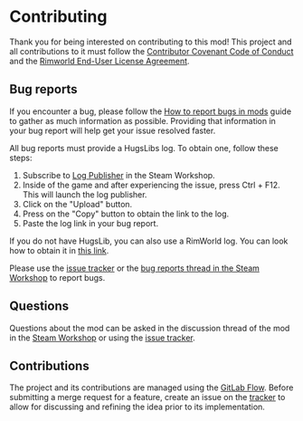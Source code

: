 Contributing
===

Thank you for being interested on contributing to this mod! This project and all contributions to it must follow the [Contributor Covenant Code of Conduct](CODE_OF_CONDUCT.md) and the [Rimworld End-User License Agreement](https://store.steampowered.com/eula/294100_eula_1).

Bug reports
---

If you encounter a bug, please follow the [How to report bugs in mods](https://steamcommunity.com/sharedfiles/filedetails/?id=725234314) guide to gather as much information as possible. Providing that information in your bug report will help get your issue resolved faster.

All bug reports must provide a HugsLibs log. To obtain one, follow these steps:

1) Subscribe to [Log Publisher](https://steamcommunity.com/workshop/filedetails/?id=2873415404) in the Steam Workshop.
2) Inside of the game and after experiencing the issue, press Ctrl + F12. This will launch the log publisher.
3) Click on the "Upload" button.
4) Press on the "Copy" button to obtain the link to the log.
5) Paste the log link in your bug report.

If you do not have HugsLib, you can also use a RimWorld log. You can look how to obtain it in [this link](https://steamcommunity.com/sharedfiles/filedetails/?id=725234314).

Please use the [issue tracker](https://github.com/joseasoler/pathfinding-framework/issues) or the [bug reports thread in the Steam Workshop](https://steamcommunity.com/workshop/filedetails/discussion/ToDo/ToDo/) to report bugs.

Questions
---

Questions about the mod can be asked in the discussion thread of the mod in the [Steam Workshop](https://steamcommunity.com/sharedfiles/filedetails/?id=ToDo) or using the [issue tracker](https://github.com/joseasoler/pathfinding-framework/issues).


Contributions
---

The project and its contributions are managed using the [GitLab Flow](https://docs.gitlab.com/ee/topics/gitlab_flow.html). Before submitting a merge request for a feature, create an issue on the [tracker](https://github.com/joseasoler/pathfinding-framework/issues) to allow for discussing and refining the idea prior to its implementation.
